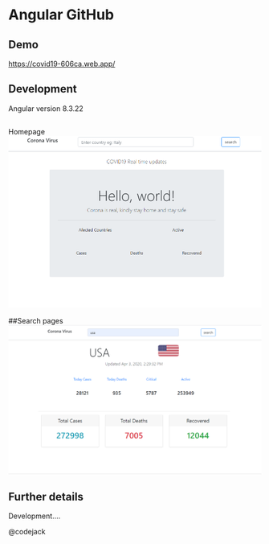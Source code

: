# Angular GitHub


## Demo 
https://covid19-606ca.web.app/


## Development 
Angular version 8.3.22 
## 

##
Homepage
![Image of Homepage](https://github.com/kondasMajid/Covid19-Live-Update/blob/master/src/assets/img1.PNG)


##Search pages
![Image of searched country](https://github.com/kondasMajid/Covid19-Live-Update/blob/master/src/assets/img2.PNG)





## Further details

Development.... 


@codejack
